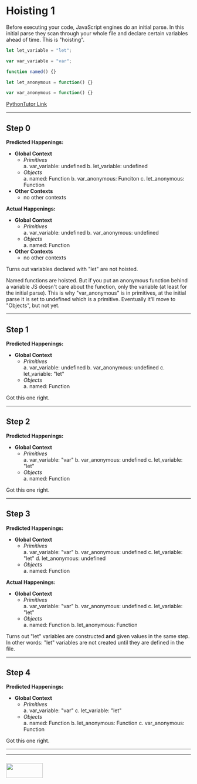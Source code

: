 # Hoisting 1

Before executing your code, JavaScript engines do an initial parse.  In this initial parse they scan through your whole file and declare certain variables ahead of time.  This is "hoisting".


```js
let let_variable = "let";

var var_variable = "var";

function named() {}

let let_anonymous = function() {}

var var_anonymous = function() {}

```

[PythonTutor Link](https://goo.gl/6FkoZr)

---

## Step 0

__Predicted Happenings:__
* __Global Context__
  * _Primitives_  
    a. var_variable: undefined
    b. let_variable: undefined
  * _Objects_  
    a. named: Function
    b. var_anonymous: Funciton
    c. let_anonymous: Function
* __Other Contexts__
  * no other contexts

__Actual Happenings:__
* __Global Context__
  * _Primitives_  
    a. var_variable: undefined
    b. var_anonymous: undefined
  * _Objects_  
    a. named: Function
* __Other Contexts__
  * no other contexts

Turns out variables declared with "let" are not hoisted.

Named functions are hoisted. But if you put an anonymous function behind a variable JS doesn't care about the function, only the variable (at least for the initial parse).  This is why "var_anonymous" is in primitives, at the initial parse it is set to undefined which is a primitive.  Eventually it'll move to "Objects", but not yet.

---

## Step 1

__Predicted Happenings:__
* __Global Context__
  * _Primitives_  
    a. var_variable: undefined
    b. var_anonymous: undefined
    c. let_variable: "let"
  * _Objects_  
    a. named: Function

Got this one right.

---

## Step 2

__Predicted Happenings:__
* __Global Context__
  * _Primitives_  
    a. var_variable: "var"
    b. var_anonymous: undefined
    c. let_variable: "let"
  * _Objects_  
    a. named: Function

Got this one right.

---

## Step 3

__Predicted Happenings:__
* __Global Context__
  * _Primitives_  
    a. var_variable: "var"
    b. var_anonymous: undefined
    c. let_variable: "let"
    d. let_anonymous: undefined
  * _Objects_  
    a. named: Function

__Actual Happenings:__
* __Global Context__
  * _Primitives_  
    a. var_variable: "var"
    b. var_anonymous: undefined
    c. let_variable: "let"
  * _Objects_  
    a. named: Function
    b. let_anonymous: Function


Turns out "let" variables are constructed __and__ given values in the same step.  In other words: "let" variables are not created until they are defined in the file.

___

## Step 4

__Predicted Happenings:__
* __Global Context__
  * _Primitives_  
    a. var_variable: "var"
    c. let_variable: "let"
  * _Objects_  
    a. named: Function
    b. let_anonymous: Function
    c. var_anonymous: Function

Got this one right.


___
___
### <a href="http://elewa.education/blog" target="_blank"><img src="https://user-images.githubusercontent.com/18554853/34921062-506450ae-f97d-11e7-875f-6feeb26ad72d.png" width="100" height="40"/></a>











